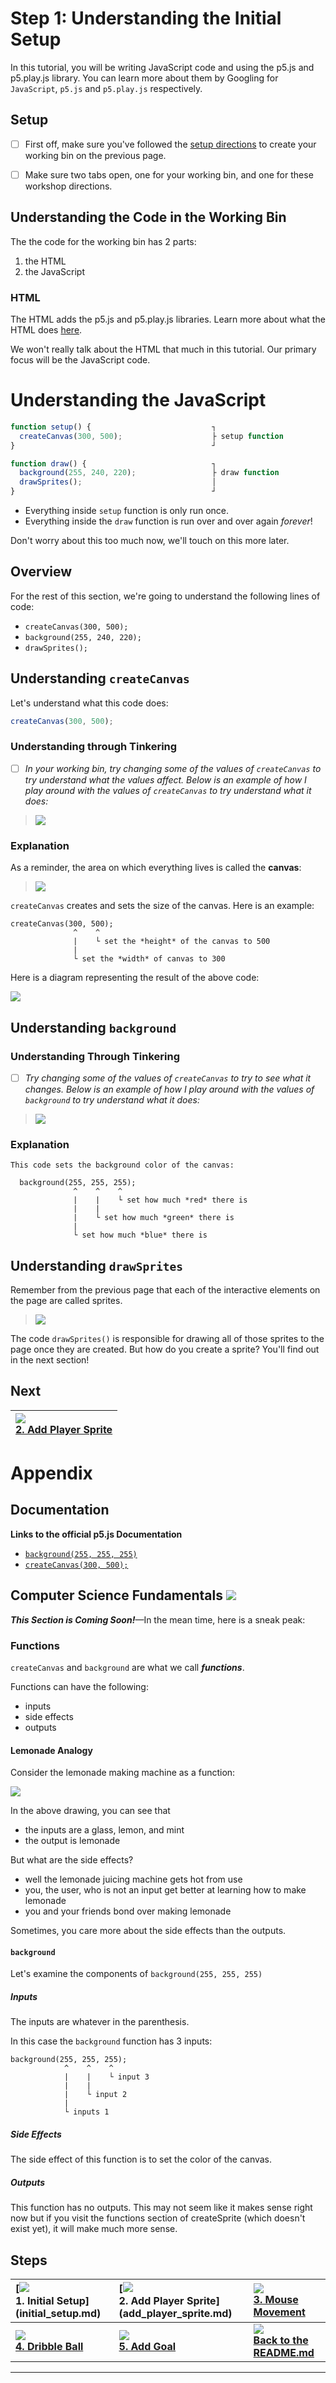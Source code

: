 # Step 1: Understanding the Initial Setup

In this tutorial, you will be writing JavaScript code and using the p5.js and
p5.play.js library. You can learn more about them by Googling for `JavaScript`, `p5.js` and `p5.play.js` respectively.

## Setup

- [ ] First off, make sure you've followed the [setup
  directions](README.md/#setup) to create your working bin on the previous page.

- [ ] Make sure two tabs open, one for your working bin, and one for these
      workshop directions.

## Understanding the Code in the Working Bin

The the code for the working bin has 2 parts:

1. the HTML
2. the JavaScript

### HTML

The HTML adds the p5.js and p5.play.js libraries. Learn more about what the HTML
does [here](own_editor.md).

We won't really talk about the HTML that much in
this tutorial. Our primary focus will be the JavaScript code.

# Understanding the JavaScript

```js
function setup() {                           ┐
  createCanvas(300, 500);                    ├ setup function
}                                            ┘

function draw() {                            ┐
  background(255, 240, 220);                 ├ draw function
  drawSprites();                             │
}                                            ┘
```

- Everything inside `setup` function is only run once.
- Everything inside the `draw` function is run over and over again _forever_!

Don't worry about this too much now, we'll touch on this more later.

## Overview

For the rest of this section, we're going to understand the following lines of
code:
  - `createCanvas(300, 500);`
  - `background(255, 240, 220);`
  - `drawSprites();`

## Understanding `createCanvas`

Let's understand what this code does:

```js
createCanvas(300, 500);
```

### Understanding through Tinkering

- [ ] _In your working bin, try changing some of the values of
      `createCanvas` to try understand what the values affect. Below is an
      example of how I play around with the values of `createCanvas` to try understand what it does:_

> ![](img/1_tinkering_createCanvas.gif)

### Explanation

As a reminder, the area on which everything lives is called the
**canvas**:

> ![](img/r_vocab_2.png)

`createCanvas` creates and sets the size of the canvas. Here is an example:

```
createCanvas(300, 500);
              ^    ^
              |    └ set the *height* of the canvas to 500
              |
              └ set the *width* of canvas to 300
```

Here is a diagram representing the result of the above code:

![](img/1_canvas_dimensions.png)

<!-- Google Drawing https://docs.google.com/drawings/d/1c0rai1S-RTuSrfU_WTnUKDH8o3c-eaeobzf7O58ad0k/edit?usp=sharing -->

## Understanding `background`

### Understanding Through Tinkering

- [ ] _Try changing some of the values of `createCanvas` to try to see what it
      changes. Below is an example of how I play around with the values of
      `background` to try understand what it does:_

> ![](img/1_tinkering_background.gif)

### Explanation

```
This code sets the background color of the canvas:

  background(255, 255, 255);
              ^    ^    ^
              |    |    └ set how much *red* there is
              |    |
              |    └ set how much *green* there is
              |
              └ set how much *blue* there is
```

## Understanding `drawSprites`

Remember from the previous page that each of the interactive elements on the
page are called sprites.

> ![](img/r_vocab_1.png)

The code `drawSprites()` is responsible for drawing all of those sprites to the
page once they are created. But how do you create a sprite? You'll find out in
the next section!



## Next

| **[![](img/2_mini.png)  <br> 2. Add Player Sprite](add_player_sprite.md)** |
|:-------------------------------------------------------------------|

# Appendix

## Documentation

**Links to the official p5.js Documentation**

- [`background(255, 255, 255)`](http://p5js.org/reference/#/p5/background)
- [`createCanvas(300, 500);`](http://p5js.org/reference/#/p5/createCanvas)

## Computer Science Fundamentals ![](img/computer_science.png)

**_This Section is Coming Soon!_**—In the mean time, here is a sneak peak:

### Functions

`createCanvas` and `background` are what we call _**functions**_.

Functions can have the following:

- inputs
- side effects
- outputs

#### Lemonade Analogy

Consider the lemonade making machine as a function:

![](img/function_machine.png)

In the above drawing, you can see that

- the inputs are a glass, lemon, and mint
- the output is lemonade

But what are the side effects?

- well the lemonade juicing machine gets hot from use
- you, the user, who is not an input get better at learning how to make lemonade
- you and your friends bond over making lemonade

Sometimes, you care more about the side effects than the outputs.

#### `background`

Let's examine the components of `background(255, 255, 255)`

##### Inputs

The inputs are whatever in the parenthesis.

In this case the `background` function has 3 inputs:

```
background(255, 255, 255);
            ^    ^    ^
            |    |    └ input 3
            |    |
            |    └ input 2
            |
            └ inputs 1
```

##### Side Effects

The side effect of this function is to set the color of the canvas.

##### Outputs

This function has no outputs. This may not seem like it makes sense right now
but if you visit the functions section of createSprite (which doesn't exist
yet), it will make much more sense.

## Steps

| **[![](img/1_mini.png) <br> 1. Initial Setup] (initial_setup.md)** | **[![](img/2_mini.png) <br> 2. Add Player Sprite]  (add_player_sprite.md)** | **[![](img/3_mini.gif)  <br> 3. Mouse Movement](mouse_movement.md)** |
|:-------------------------------------------------------------------|:----------------------------------------------------------------------------|:---------------------------------------------------------------------|
| **[![](img/4_mini.gif) <br> 4. Dribble Ball](dribble_ball.md)**    | **[![](img/5_mini.gif) <br> 5. Add Goal](add_goal.md)**                     | **[![](img/readme.png) <br> Back to the README.md](README.md)**      |

--------------------------------------------------------------------------------
